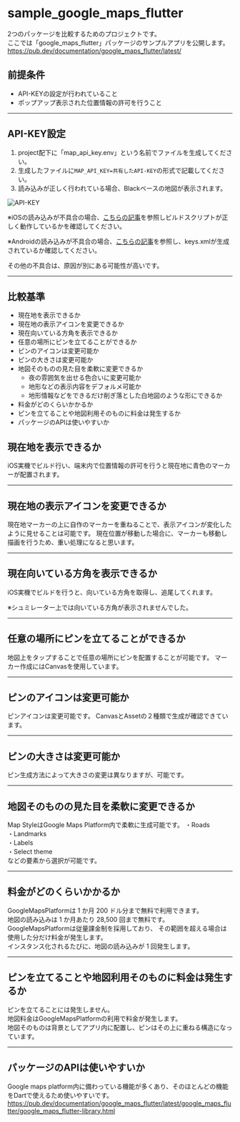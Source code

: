 # sample_google_maps_flutter

2つのパッケージを比較するためのプロジェクトです。\
ここでは「google_maps_flutter」パッケージのサンプルアプリを公開します。
https://pub.dev/documentation/google_maps_flutter/latest/

## 前提条件
- API-KEYの設定が行われていること
- ポップアップ表示された位置情報の許可を行うこと

----
## API-KEY設定
1. project配下に「map_api_key.env」という名前でファイルを生成してください。
2. 生成したファイルに`MAP_API_KEY=共有したAPI-KEY`の形式で記載してください。
00. 読み込みが正しく行われている場合、Blackベースの地図が表示されます。

![API-KEY](https://user-images.githubusercontent.com/102897585/183317083-16ca6542-13c1-49d1-93b1-1eeb7024cec8.png)

※iOSの読み込みが不具合の場合、[こちらの記事](https://www.rect-angle.com/tech/flutter/flutter-env/)を参照しビルドスクリプトが正しく動作しているかを確認してください。

※Androidの読み込みが不具合の場合、[こちらの記事](https://medium.com/@ykaito21/flutter-from-zero-to-one-how-to-ignore-google-map-api-key-from-source-control-18e119ff5a47)を参照し、keys.xmlが生成されているか確認してください。

その他の不具合は、原因が別にある可能性が高いです。

----
## 比較基準
- 現在地を表示できるか
- 現在地の表示アイコンを変更できるか
- 現在向いている方角を表示できるか
- 任意の場所にピンを立てることができるか
- ピンのアイコンは変更可能か
- ピンの大きさは変更可能か
- 地図そのものの見た目を柔軟に変更できるか
    - 夜の雰囲気を出せる色合いに変更可能か
    - 地形などの表示内容をデフォルメ可能か
    - 地形情報などをできるだけ削ぎ落とした白地図のような形にできるか
- 料金がどのくらいかかるか
- ピンを立てることや地図利用そのものに料金は発生するか
- パッケージのAPIは使いやすいか

## 現在地を表示できるか
iOS実機でビルド行い、端末内で位置情報の許可を行うと現在地に青色のマーカーが配置されます。

----
## 現在地の表示アイコンを変更できるか
現在地マーカーの上に自作のマーカーを重ねることで、表示アイコンが変化したように見せることは可能です。
現在位置が移動した場合に、マーカーも移動し描画を行うため、重い処理になると思います。

----
## 現在向いている方角を表示できるか
iOS実機でビルドを行うと、向いている方角を取得し、追尾してくれます。

※シュミレーター上では向いている方角が表示されませんでした。

----
## 任意の場所にピンを立てることができるか
地図上をタップすることで任意の場所にピンを配置することが可能です。
マーカー作成にはCanvasを使用しています。

----
## ピンのアイコンは変更可能か
ピンアイコンは変更可能です。
CanvasとAssetの２種類で生成が確認できています。

----
## ピンの大きさは変更可能か
ピン生成方法によって大きさの変更は異なりますが、可能です。

----
## 地図そのものの見た目を柔軟に変更できるか
Map StyleはGoogle Maps Platform内で柔軟に生成可能です。
・Roads\
・Landmarks\
・Labels\
・Select theme\
などの要素から選択が可能です。

----
## 料金がどのくらいかかるか
GoogleMapsPlatformは 1 か月 200 ドル分まで無料で利用できます。\
地図の読み込みは 1 か月あたり 28,500 回まで無料です。\
GoogleMapsPlatformは従量課金制を採用しており、
その範囲を超える場合は使用した分だけ料金が発生します。\
インスタンス化されるたびに、地図の読み込みが 1 回発生します。

----
## ピンを立てることや地図利用そのものに料金は発生するか
ピンを立てることには発生しません。\
地図料金はGoogleMapsPlatformの利用で料金が発生します。\
地図そのものは背景としてアプリ内に配置し、ピンはその上に重ねる構造になっています。

----
## パッケージのAPIは使いやすいか
Google maps platform内に備わっている機能が多くあり、そのほとんどの機能をDartで使えるため使いやすいです。
https://pub.dev/documentation/google_maps_flutter/latest/google_maps_flutter/google_maps_flutter-library.html
